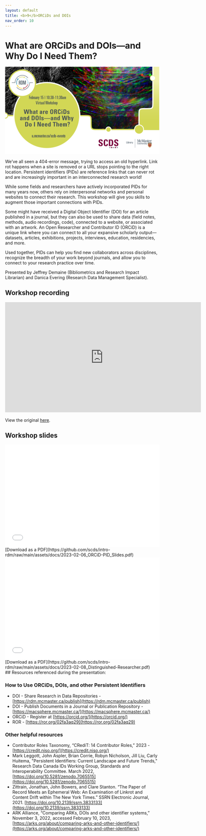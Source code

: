 ```yaml
---
layout: default
title: <b>9</b>ORCiDs and DOIs
nav_order: 10
---
```


# What are ORCiDs and DOIs—and Why Do I Need Them?

<img alt="DOI and ORCiD webinar advert graphic" style="border-width:0" src="https://github.com/scds/intro-rdm/raw/main/assets/img/orcid-doi.png">

We’ve all seen a 404-error message, trying to access an old hyperlink. Link rot happens when a site is removed or a URL stops pointing to the right location. Persistent identifiers (PIDs) are reference links that can never rot and are increasingly important in an interconnected research world!

While some fields and researchers have actively incorporated PIDs for many years now, others rely on interpersonal networks and personal websites to connect their research. This workshop will give you skills to augment those important connections with PIDs.

Some might have received a Digital Object Identifier (DOI) for an article published in a journal, but they can also be used to share data (field notes, methods, audio recordings, code), connected to a website, or associated with an artwork. An Open Researcher and Contributor ID (ORCiD) is a unique link where you can connect to all your expansive scholarly output—datasets, articles, exhibitions, projects, interviews, education, residencies, and more.

Used together, PIDs can help you find new collaborators across disciplines, recognize the breadth of your work beyond journals, and allow you to connect to your research practice over time.

Presented by Jeffrey Demaine (Bibliometrics and Research Impact Librarian) and Danica Evering (Research Data Management Specialist).

## Workshop recording

<iframe height="360" width="640" allowfullscreen frameborder=0 src="https://echo360.ca/media/285d780b-9635-4bb2-a6ef-1a26b6371706/public"></iframe>

View the original [here](https://echo360.ca/media/285d780b-9635-4bb2-a6ef-1a26b6371706/public).

## Workshop slides

<div style="position:relative;padding-top:66.25%;">
<iframe src="//docs.google.com/viewer?url=https://github.com/scds/intro-rdm/raw/main/assets/docs/2023-02-06_ORCiD-PID_Slides.pdf?dl=0&hl=en_US&embedded=true" class="gde-frame" style="position:absolute;top:0;left:0;width:100%;height:100%;border:none;" scrolling="no"></iframe>
</div>
[Download as a PDF](https://github.com/scds/intro-rdm/raw/main/assets/docs/2023-02-06_ORCiD-PID_Slides.pdf)
<br>
<div style="position:relative;padding-top:66.25%;">
<iframe src="//docs.google.com/viewer?url=https://github.com/scds/intro-rdm/raw/main/assets/docs/2023-02-08_Distinguished-Researcher.pdf?dl=0&hl=en_US&embedded=true" class="gde-frame" style="position:absolute;top:0;left:0;width:100%;height:100%;border:none;" scrolling="no"></iframe>
</div>
[Download as a PDF](https://github.com/scds/intro-rdm/raw/main/assets/docs/2023-02-08_Distinguished-Researcher.pdf)
<br>
## Resources referenced during the presentation:

### How to Use ORCiDs, DOIs, and other Persistent Identifiers
* DOI - Share Research in Data Repositories - [https://rdm.mcmaster.ca/publish](https://rdm.mcmaster.ca/publish)
* DOI - Publish Documents in a Journal or Publication Repository - [https://macsphere.mcmaster.ca/](https://macsphere.mcmaster.ca/)
* ORCiD - Register at [https://orcid.org/](https://orcid.org/)
* ROR - [https://ror.org/02fa3aq29](https://ror.org/02fa3aq29)

### Other helpful resources
* Contributor Roles Taxonomy, “CRediT: 14 Contributor Roles,” 2023 - [https://credit.niso.org/](https://credit.niso.org/)
* Mark Leggott, John Aspler, Brian Corrie, Robyn Nicholson, Jill Liu, Carly Huitema, "Persistent Identifiers: Current Landscape and Future Trends," Research Data Canada IDs Working Group, Standards and Interoperability Committee. March 2022, [https://doi.org/10.5281/zenodo.7065515](https://doi.org/10.5281/zenodo.7065515)
* Zittrain, Jonathan, John Bowers, and Clare Stanton. “The Paper of Record Meets an Ephemeral Web: An Examination of Linkrot and Content Drift within The New York Times.” SSRN Electronic Journal, 2021. [https://doi.org/10.2139/ssrn.3833133](https://doi.org/10.2139/ssrn.3833133)
* ARK Alliance, “Comparing ARKs, DOIs and other identifier systems,” November 3, 2022, accessed February 10, 2023, [https://arks.org/about/comparing-arks-and-other-identifiers/](https://arks.org/about/comparing-arks-and-other-identifiers/)
